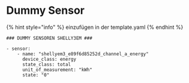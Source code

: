 # Dummy Sensor

{% hint style="info" %}
einzufügen in der template.yaml
{% endhint %}

```
### DUMMY SENSOREN SHELLY3EM ###

- sensor:
    - name: "shellyem3_e89f6d85252d_channel_a_energy"
      device_class: energy
      state_class: total
      unit_of_measurement: "kWh"
      state: "0"

```
